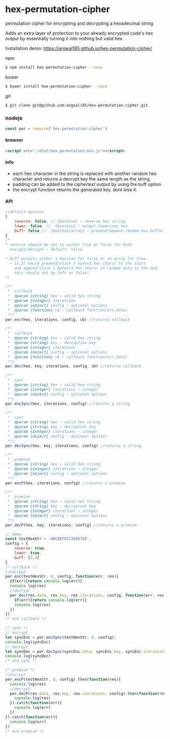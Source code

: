 # hex-permutation-cipher
permutation cipher for encrypting and decrypting a hexadecimal string

Adds an extra layer of protection to your already encrypted code's hex output by essentially turning it into nothing but valid hex.

Installation
demo: https://angeal185.github.io/hex-permutation-cipher/

npm

```sh
$ npm install hex-permutation-cipher --save
```

bower

```sh
$ bower install hex-permutation-cipher --save
```

git
```sh
$ git clone git@github.com:angeal185/hex-permutation-cipher.git
```
### nodejs

```js
const per = require('hex-permutation-cipher')
```

#### browser

```html
<script src="./dist/hex-permutation.min.js"></script>
```

#### info
* each hex character in the string is replaced with another random hex
  character and returns a decrypt key the same length as the string.
* padding can be added to the ciphertext output by using the buff option
* the encrypt function returns the generated key. dont lose it.

#### API

```js
//default options
{
    reverse: false, // {boolean} ~ reverse hex string
    lower: false, //  {boolean} ~ output lowercase hex
    buff: false //  {boolean/array} ~ prepend/append random hex buffer  
}
/*
* reverse should be set to either true or false for both
  encrypt/decrypt ~ default: false

* buff accepts either a boolean for false or an array for true.
  ~ [1,2] would prepend/slice 1 byte(2 hex chars) to the start
    and append/slice 2 bytes(4 hex chars) of random data to the end.
    this should not be left as false!
*/

/**
 *  callback
 *  @param {string} hex ~ valid hex string
 *  @param {integer} iterations
 *  @param {object} config ~ optional options
 *  @param {function} cb ~ callback function(err,data)
 **/
per.enc(hex, iterations, config, cb) //returns callback

/**
 *  callback
 *  @param {string} hex ~ valid hex string
 *  @param {string} key ~ decryption key
 *  @param {integer} iterations
 *  @param {object} config ~ optional options
 *  @param {function} cb ~ callback function(err,data)
 **/
per.dec(hex, key, iterations, config, cb) //returns callback

/**
 *  sync
 *  @param {string} hex ~ valid hex string
 *  @param {integer} iterations ~ integer
 *  @param {object} config ~ optional options
 **/
per.encSync(hex, iterations, config) //returns a string

/**
 *  sync
 *  @param {string} hex ~ valid hex string
 *  @param {string} key ~ decryption key
 *  @param {integer} iterations ~ integer
 *  @param {object} config ~ optional options
 **/
per.decSync(hex, key, iterations, config) //returns a string

/**
 *  promise
 *  @param {string} hex ~ valid hex string
 *  @param {integer} iterations ~ integer
 *  @param {object} config ~ optional options
 **/
per.encP(hex, iterations, config) //returns a promise

/**
 *  promise
 *  @param {string} hex ~ valid hex string
 *  @param {string} key ~ decryption key
 *  @param {integer} iterations ~ integer
 *  @param {object} config ~ optional options
 **/
per.decP(hex, key, iterations, config) //returns a promise

// demo
const testHexStr = 'ABCDEF0123456789',
config = {
    reverse: true,
    lower: true,
    buff: [2,4]
}
/* callback */
//encrypt
per.enc(testHexStr, 8, config, function(err, res){
  if(err){return console.log(err)}
  console.log(res)
  //decrypt
  per.dec(res.data, res.key, res.iterations, config, function(err, res){
    if(err){return console.log(err)}
    console.log(res)
  })
})
/* end callback */

/* sync */
// encrypt
let syncEnc = per.encSync(testHexStr, 8, config);
console.log(syncEnc)
// decrypt
let syncDec = per.decSync(syncEnc.data, syncEnc.key, syncEnc.iterations, config)
console.log(syncDec)
/* end sync */

/* promise */
//encrypt
per.encP(testHexStr, 8, config).then(function(res){
  console.log(res)
  //decrypt
  per.decP(res.data, res.key, res.iterations, config).then(function(res){
    console.log(res)
  }).catch(function(err){
    console.log(err)
  })
}).catch(function(err){
  console.log(err)
})
/* end promise */
```
